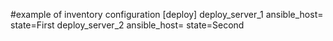 #example of inventory configuration
[deploy]
deploy_server_1 ansible_host=<ip> state=First
deploy_server_2 ansible_host=<ip> state=Second
